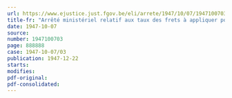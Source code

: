 ```yaml
---
url: https://www.ejustice.just.fgov.be/eli/arrete/1947/10/07/1947100703/justel
title-fr: "Arrêté ministériel relatif aux taux des frets à appliquer pour tout contrat d'affrètement conclu à l'intervention de l'Office régulateur de la Navigation intérieure"
date: 1947-10-07
source:
number: 1947100703
page: 888888
case: 1947-10-07/03
publication: 1947-12-22
starts:
modifies:
pdf-original:
pdf-consolidated:
---
```


